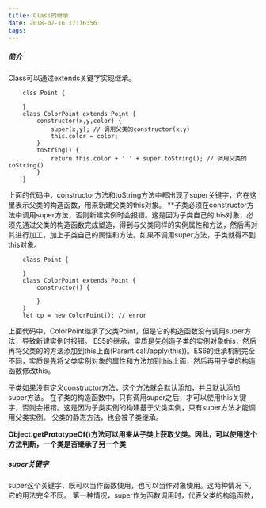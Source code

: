 ```yaml
---
title: Class的继承
date: 2018-07-16 17:16:56
tags:
---
```

##### 简介
Class可以通过extends关键字实现继承。
```
    clss Point {

    }
    class ColorPoint extends Point {
        constructor(x,y,color) { 
            super(x,y); // 调用父类的constructor(x,y)
            this.color = color;
        }
        toString() {
            return this.color + ' ' + super.toString(); // 调用父类的toString()
        }
    }
```
上面的代码中，constructor方法和toString方法中都出现了super关键字，它在这里表示父类的构造函数，用来新建父类的this对象。
**子类必须在constructor方法中调用super方法，否则新建实例时会报错。这是因为子类自己的this对象，必须先通过父类的构造函数完成塑造，得到与父类同样的实例属性和方法，然后再对其进行加工，加上子类自己的属性和方法。如果不调用super方法，子类就得不到this对象。

```
    class Point {

    }
    class ColorPoint extends Point {
        constructor() {

        }
    }
    let cp = new ColorPoint(); // error
```
上面代码中，ColorPoint继承了父类Point，但是它的构造函数没有调用super方法，导致新建实例时报错。
ES5的继承，实质是先创造子类的实例对象this，然后再将父类的的方法添加到this上面(Parent.call/apply(this))。ES6的继承机制完全不同，实质是先将父类实例对象的属性和方法加到this上面，然后再用子类的构造函数修改this。

子类如果没有定义constructor方法，这个方法就会默认添加，并且默认添加super方法。
在子类的构造函数中，只有调用super之后，才可以使用this关键字，否则会报错。这是因为子类实例的构建基于父类实例，只有super方法才能调用父类实例。
父类的静态方法，也会被子类继承。

**Object.getPrototypeOf()方法可以用来从子类上获取父类。因此，可以使用这个方法判断，一个类是否继承了另一个类**
##### super关键字
super这个关键字，既可以当作函数使用，也可以当作对象使用。这两种情况下，它的用法完全不同。
第一种情况，super作为函数调用时，代表父类的构造函数，

